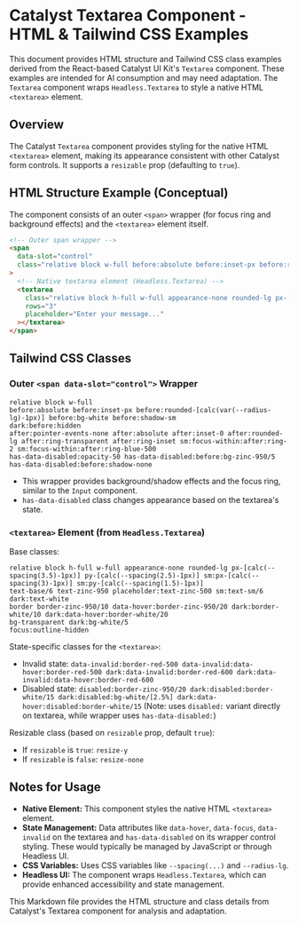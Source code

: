 # Catalyst Textarea Component - HTML & Tailwind CSS Examples

This document provides HTML structure and Tailwind CSS class examples derived from the React-based Catalyst UI Kit's `Textarea` component. These examples are intended for AI consumption and may need adaptation. The `Textarea` component wraps `Headless.Textarea` to style a native HTML `<textarea>` element.

## Overview

The Catalyst `Textarea` component provides styling for the native HTML `<textarea>` element, making its appearance consistent with other Catalyst form controls. It supports a `resizable` prop (defaulting to `true`).

## HTML Structure Example (Conceptual)

The component consists of an outer `<span>` wrapper (for focus ring and background effects) and the `<textarea>` element itself.

```html
<!-- Outer span wrapper -->
<span 
  data-slot="control" 
  class="relative block w-full before:absolute before:inset-px before:rounded-[calc(var(--radius-lg)-1px)] before:bg-white before:shadow-sm dark:before:hidden after:pointer-events-none after:absolute after:inset-0 after:rounded-lg after:ring-transparent after:ring-inset sm:focus-within:after:ring-2 sm:focus-within:after:ring-blue-500 ... (state classes like has-data-disabled) ..."
>
  <!-- Native textarea element (Headless.Textarea) -->
  <textarea 
    class="relative block h-full w-full appearance-none rounded-lg px-[calc(var(--spacing-3-5)-1px)] py-[calc(var(--spacing-2-5)-1px)] sm:px-[calc(var(--spacing-3)-1px)] sm:py-[calc(var(--spacing-1-5)-1px)] text-base/6 text-zinc-950 placeholder:text-zinc-500 sm:text-sm/6 dark:text-white border border-zinc-950/10 data-hover:border-zinc-950/20 dark:border-white/10 dark:data-hover:border-white/20 bg-transparent dark:bg-white/5 focus:outline-hidden resize-y ... (state classes) ..."
    rows="3"
    placeholder="Enter your message..."
  ></textarea>
</span>
```

## Tailwind CSS Classes

### Outer `<span data-slot="control">` Wrapper
```plaintext
relative block w-full
before:absolute before:inset-px before:rounded-[calc(var(--radius-lg)-1px)] before:bg-white before:shadow-sm
dark:before:hidden
after:pointer-events-none after:absolute after:inset-0 after:rounded-lg after:ring-transparent after:ring-inset sm:focus-within:after:ring-2 sm:focus-within:after:ring-blue-500
has-data-disabled:opacity-50 has-data-disabled:before:bg-zinc-950/5 has-data-disabled:before:shadow-none
```
- This wrapper provides background/shadow effects and the focus ring, similar to the `Input` component.
- `has-data-disabled` class changes appearance based on the textarea's state.

### `<textarea>` Element (from `Headless.Textarea`)
Base classes:
```plaintext
relative block h-full w-full appearance-none rounded-lg px-[calc(--spacing(3.5)-1px)] py-[calc(--spacing(2.5)-1px)] sm:px-[calc(--spacing(3)-1px)] sm:py-[calc(--spacing(1.5)-1px)]
text-base/6 text-zinc-950 placeholder:text-zinc-500 sm:text-sm/6 dark:text-white
border border-zinc-950/10 data-hover:border-zinc-950/20 dark:border-white/10 dark:data-hover:border-white/20
bg-transparent dark:bg-white/5
focus:outline-hidden
```
State-specific classes for the `<textarea>`:
- Invalid state: `data-invalid:border-red-500 data-invalid:data-hover:border-red-500 dark:data-invalid:border-red-600 dark:data-invalid:data-hover:border-red-600`
- Disabled state: `disabled:border-zinc-950/20 dark:disabled:border-white/15 dark:disabled:bg-white/[2.5%] dark:data-hover:disabled:border-white/15` (Note: uses `disabled:` variant directly on textarea, while wrapper uses `has-data-disabled:`)

Resizable class (based on `resizable` prop, default `true`):
- If `resizable` is `true`: `resize-y`
- If `resizable` is `false`: `resize-none`

## Notes for Usage

*   **Native Element:** This component styles the native HTML `<textarea>` element.
*   **State Management:** Data attributes like `data-hover`, `data-focus`, `data-invalid` on the textarea and `has-data-disabled` on its wrapper control styling. These would typically be managed by JavaScript or through Headless UI.
*   **CSS Variables:** Uses CSS variables like `--spacing(...)` and `--radius-lg`.
*   **Headless UI:** The component wraps `Headless.Textarea`, which can provide enhanced accessibility and state management.

This Markdown file provides the HTML structure and class details from Catalyst's Textarea component for analysis and adaptation.
